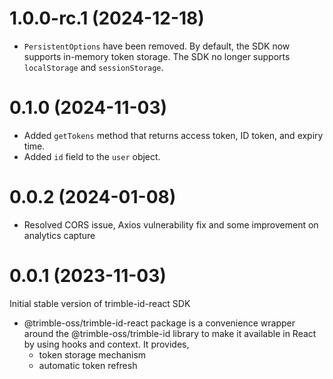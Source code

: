 # 1.0.0-rc.1 (2024-12-18)

- `PersistentOptions` have been removed. By default, the SDK now supports in-memory token storage. The SDK no longer supports `localStorage` and `sessionStorage`.

# 0.1.0 (2024-11-03)

- Added `getTokens` method that returns access token, ID token, and expiry time.
- Added `id` field to the `user` object.

# 0.0.2 (2024-01-08)

- Resolved CORS issue, Axios vulnerability fix and some improvement on analytics capture

# 0.0.1 (2023-11-03)

Initial stable version of trimble-id-react SDK

- @trimble-oss/trimble-id-react package is a convenience wrapper around the @trimble-oss/trimble-id library to make it available in React by using hooks and context. It provides, 
    - token storage mechanism
    - automatic token refresh